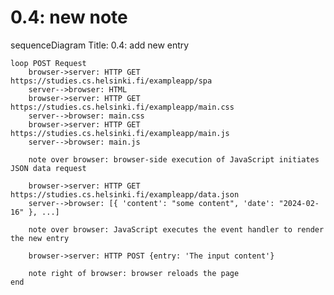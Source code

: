 # 0.4: new note

sequenceDiagram
    Title: 0.4: add new entry

    loop POST Request
        browser->server: HTTP GET  https://studies.cs.helsinki.fi/exampleapp/spa
        server-->browser: HTML
        browser->server: HTTP GET https://studies.cs.helsinki.fi/exampleapp/main.css
        server-->browser: main.css
        browser->server: HTTP GET https://studies.cs.helsinki.fi/exampleapp/main.js
        server-->browser: main.js

        note over browser: browser-side execution of JavaScript initiates JSON data request

        browser->server: HTTP GET https://studies.cs.helsinki.fi/exampleapp/data.json
        server-->browser: [{ 'content': "some content", 'date': "2024-02-16" }, ...]

        note over browser: JavaScript executes the event handler to render the new entry

        browser->server: HTTP POST {entry: 'The input content'}

        note right of browser: browser reloads the page
    end
